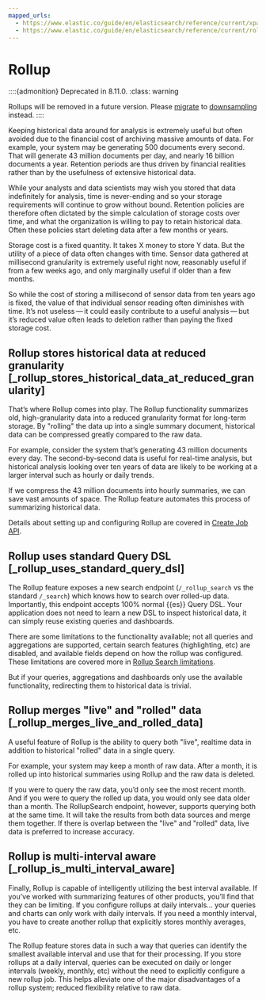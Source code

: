 ```yaml
---
mapped_urls:
  - https://www.elastic.co/guide/en/elasticsearch/reference/current/xpack-rollup.html
  - https://www.elastic.co/guide/en/elasticsearch/reference/current/rollup-overview.html
---
```


# Rollup

::::{admonition} Deprecated in 8.11.0.
:class: warning

Rollups will be removed in a future version. Please [migrate](/manage-data/lifecycle/rollup/migrating-from-rollup-to-downsampling.md) to [downsampling](/manage-data/data-store/index-types/downsampling-time-series-data-stream.md) instead.
::::

Keeping historical data around for analysis is extremely useful but often avoided due to the financial cost of archiving massive amounts of data. For example, your system may be generating 500 documents every second. That will generate 43 million documents per day, and nearly 16 billion documents a year. Retention periods are thus driven by financial realities rather than by the usefulness of extensive historical data.

While your analysts and data scientists may wish you stored that data indefinitely for analysis, time is never-ending and so your storage requirements will continue to grow without bound. Retention policies are therefore often dictated by the simple calculation of storage costs over time, and what the organization is willing to pay to retain historical data. Often these policies start deleting data after a few months or years.

Storage cost is a fixed quantity. It takes X money to store Y data. But the utility of a piece of data often changes with time. Sensor data gathered at millisecond granularity is extremely useful right now, reasonably useful if from a few weeks ago, and only marginally useful if older than a few months.

So while the cost of storing a millisecond of sensor data from ten years ago is fixed, the value of that individual sensor reading often diminishes with time. It’s not useless — it could easily contribute to a useful analysis — but it’s reduced value often leads to deletion rather than paying the fixed storage cost.


## Rollup stores historical data at reduced granularity [_rollup_stores_historical_data_at_reduced_granularity]

That’s where Rollup comes into play. The Rollup functionality summarizes old, high-granularity data into a reduced granularity format for long-term storage. By "rolling" the data up into a single summary document, historical data can be compressed greatly compared to the raw data.

For example, consider the system that’s generating 43 million documents every day. The second-by-second data is useful for real-time analysis, but historical analysis looking over ten years of data are likely to be working at a larger interval such as hourly or daily trends.

If we compress the 43 million documents into hourly summaries, we can save vast amounts of space. The Rollup feature automates this process of summarizing historical data.

Details about setting up and configuring Rollup are covered in [Create Job API](https://www.elastic.co/docs/api/doc/elasticsearch/operation/operation-rollup-put-job).


## Rollup uses standard Query DSL [_rollup_uses_standard_query_dsl]

The Rollup feature exposes a new search endpoint (`/_rollup_search` vs the standard `/_search`) which knows how to search over rolled-up data. Importantly, this endpoint accepts 100% normal {{es}} Query DSL. Your application does not need to learn a new DSL to inspect historical data, it can simply reuse existing queries and dashboards.

There are some limitations to the functionality available; not all queries and aggregations are supported, certain search features (highlighting, etc) are disabled, and available fields depend on how the rollup was configured. These limitations are covered more in [Rollup Search limitations](/manage-data/lifecycle/rollup/rollup-search-limitations.md).

But if your queries, aggregations and dashboards only use the available functionality, redirecting them to historical data is trivial.


## Rollup merges "live" and "rolled" data [_rollup_merges_live_and_rolled_data]

A useful feature of Rollup is the ability to query both "live", realtime data in addition to historical "rolled" data in a single query.

For example, your system may keep a month of raw data. After a month, it is rolled up into historical summaries using Rollup and the raw data is deleted.

If you were to query the raw data, you’d only see the most recent month. And if you were to query the rolled up data, you would only see data older than a month. The RollupSearch endpoint, however, supports querying both at the same time. It will take the results from both data sources and merge them together. If there is overlap between the "live" and "rolled" data, live data is preferred to increase accuracy.


## Rollup is multi-interval aware [_rollup_is_multi_interval_aware]

Finally, Rollup is capable of intelligently utilizing the best interval available. If you’ve worked with summarizing features of other products, you’ll find that they can be limiting. If you configure rollups at daily intervals…​ your queries and charts can only work with daily intervals. If you need a monthly interval, you have to create another rollup that explicitly stores monthly averages, etc.

The Rollup feature stores data in such a way that queries can identify the smallest available interval and use that for their processing. If you store rollups at a daily interval, queries can be executed on daily or longer intervals (weekly, monthly, etc) without the need to explicitly configure a new rollup job. This helps alleviate one of the major disadvantages of a rollup system; reduced flexibility relative to raw data.
